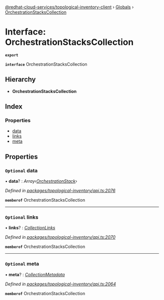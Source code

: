 [@redhat-cloud-services/topological-inventory-client](../README.md) › [Globals](../globals.md) › [OrchestrationStacksCollection](orchestrationstackscollection.md)

# Interface: OrchestrationStacksCollection

**`export`** 

**`interface`** OrchestrationStacksCollection

## Hierarchy

* **OrchestrationStacksCollection**

## Index

### Properties

* [data](orchestrationstackscollection.md#optional-data)
* [links](orchestrationstackscollection.md#optional-links)
* [meta](orchestrationstackscollection.md#optional-meta)

## Properties

### `Optional` data

• **data**? : *Array‹[OrchestrationStack](orchestrationstack.md)›*

*Defined in [packages/topological-inventory/api.ts:2076](https://github.com/Hyperkid123/javascript-clients/blob/master/packages/topological-inventory/api.ts#L2076)*

**`memberof`** OrchestrationStacksCollection

___

### `Optional` links

• **links**? : *[CollectionLinks](collectionlinks.md)*

*Defined in [packages/topological-inventory/api.ts:2070](https://github.com/Hyperkid123/javascript-clients/blob/master/packages/topological-inventory/api.ts#L2070)*

**`memberof`** OrchestrationStacksCollection

___

### `Optional` meta

• **meta**? : *[CollectionMetadata](collectionmetadata.md)*

*Defined in [packages/topological-inventory/api.ts:2064](https://github.com/Hyperkid123/javascript-clients/blob/master/packages/topological-inventory/api.ts#L2064)*

**`memberof`** OrchestrationStacksCollection
